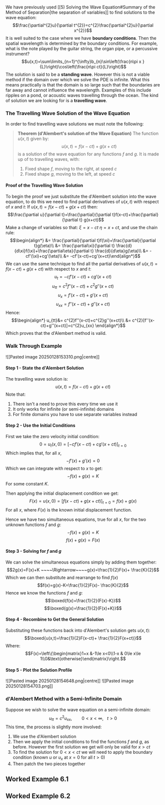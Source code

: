 We have previously used [[5) Solving the Wave Equation#Summary of the Method of Separation|the separation of variables]] to find solutions to the wave equation:
$$\frac{\partial^{2}u}{\partial t^{2}}=c^{2}\frac{\partial^{2}u}{\partial x^{2}}$$
It is well suited to the case where we have **boundary conditions**. Then the spatial wavelength is determined by the boundary conditions. For example, what is the note played by the guitar string, the organ pipe, or a percussive instrument?
$$u(x,t)=\sum\limits_{n=1}^{\infty}b_{n}\sin\left(\frac{n\pi x }{L}\right)\cos\left(\frac{n\pi ct}{L}\right)$$
The solution is said to be a **standing wave**.
However this is not a viable method if the domain over which we solve the PDE is infinite.
What this means practically is that the domain is so large such that the boundaries are far away and cannot influence the wavelength.
Examples of this include ripples on a pond, or acoustic waves travelling through the ocean.
The kind of solution we are looking for is a **travelling wave**.
### The Travelling Wave Solution of the Wave Equation
In order to find travelling wave solutions we must note the following:

> **Theorem (d'Alembert's solution of the Wave Equation)**
> The function $u(x,t)$ given by:
> $$u(x,t)=f(x-ct)+g(x+ct)$$
> is a solution of the wave equation for any functions $f$ and $g$. It is made up of to travelling waves, with:
> 1) Fixed shape $f$, moving to the right, at speed $c$
> 2) Fixed shape $g$, moving to the left, at speed $c$

#### Proof of the Travelling Wave Solution
To begin the proof we just substitute the d'Alembert solution into the wave equation, to do this we need to find partial derivatives of $u(x,t)$ with respect of $x$ and $t$:
If $u(x,t)=f(x-ct)+g(x+ct)$ then:
$$\frac{\partial u}{\partial t}=\frac{\partial}{\partial t}f(x-ct)+\frac{\partial}
{\partial t} g(x+ct)$$
Make a change of variables so that: $\xi=x-ct$ $\eta=x+ct$, and use the chain rule:
$$\begin{align*}
&= \frac{\partial}{\partial t}f(\xi)+\frac{\partial}{\partial t}g(\eta)\\
&= \frac{\partial\xi}{\partial t}
\frac{d}{d\xi}f(\xi)+\frac{\partial\eta}{\partial t} \frac{d}{d\eta}g(\eta)\\
&= -cf'(\xi)+cg'(\eta)\\
&= -cf'(x-ct)+cg'(x+ct)\end{align*}$$
We can use the same technique to find all the partial derivatives of $u(x,t)=f(x-ct)+g(x+ct)$ with respect to $x$ and $t$:
$$u_t=-cf'(x-ct)+cg'(x+ct)$$
$$u_{tt}=c^{2}f''(x-ct)+c^{2}g''(x+ct)$$
$$u_{x}=f'(x-ct)+g'(x+ct)$$
$$u_{xx}=f''(x-ct)+g''(x+ct)$$
Hence:
$$\begin{align*}
u_{tt}&= c^{2}f''(x-ct)+c^{2}g''(x+ct)\\
&= c^{2}[f''(x-ct)+g''(x+ct)]=c^{2}u_{xx}
\end{align*}$$
Which proves that the d'Alembert method is valid.
### Walk Through Example 
![[Pasted image 20250128153310.png|centre]]
#### Step 1 - State the d'Alembert Solution
The travelling wave solution is:
$$u(x,t)=f(x-ct)+g(x+ct)$$
Note that:
1) There isn't a need to prove this every time we use it
2) It only works for infinite (or semi-infinite) domains
3) For finite domains you have to use separate variables instead
#### Step 2 - Use the Initial Conditions
First we take the zero velocity initial condition:
$$0=u_t(x,0)=[-cf'(x-ct)+cg'(x+ct)]_{t=0}$$
Which implies that, for all $x$,
$$-f'(x)+g'(x)=0$$
Which we can integrate with respect to $x$ to get:
$$-f(x)+g(x)=K$$
For some constant $K$.

Then applying the initial displacement condition we get:
$$F(x)=u(x,0)=[f(x-ct)+g(x+ct)]_{t=0}=f(x)+g(x)$$
For all $x$, where $F(x)$ is the known initial displacement function.

Hence we have two simultaneous equations, true for all $x$, for the two unknown functions $f$ and $g$:
$$-f(x)+g(x)=K$$
$$f(x)+g(x)=F(x)$$
#### Step 3 - Solving for $f$ and $g$
We can solve the simultaneous equations simply by adding them together:
$$2g(x)=F(x)+K ~~~~\Rightarrow~~~~g(x)=\frac{1}{2}F(x)+ \frac{K}{2}$$
Which we can then substitute and rearrange to find $f(x)$
$$f(x)=g(x)-K=\frac{1}{2}F(x)- \frac{K}{2}$$
Hence we know the functions $f$ and $g$:
$$\boxed{f(x)=\frac{1}{2}(F(x)-K)}$$
$$\boxed{g(x)=\frac{1}{2}(F(x)+K)}$$
#### Step 4 - Recombine to Get the General Solution
Substituting these functions back into d'Alembert's solution gets $u(x,t)$:
$$\boxed{u(x,t)=\frac{1}{2}F(x-ct)+ \frac{1}{2}F(x+ct)}$$
Where:
$$F(x)=\left\{\begin{matrix}1+x &-1\le x<0\\1-x & 0\le x\le 1\\0&\text{otherwise}\end{matrix}\right.$$
#### Step 5 - Plot the Solution Profile
![[Pasted image 20250128154648.png|centre]]
![[Pasted image 20250128154703.png]]
### d'Alembert Method with a Semi-Infinite Domain
Suppose we wish to solve the wave equation on  a semi-infinite domain:
$$u_{tt}=c^{2}u_{xx},~~~~~~~~0<x<\infty,~~~t>0$$
This time, the process is slightly more involved:
1) We use the d'Alembert solution
2) Then we apply the initial conditions to find the functions $f$ and $g$, as before. However the first solution we get will only be valid for $x>ct$
3) To find the solution for $0<x<ct$ we will need to apply the boundary condition (known $u$ or $u_{x}$ at $x=0$ for all $t>0$)
4) Then patch the two pieces together
## Worked Example 6.1
## Worked Example 6.2
